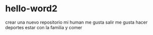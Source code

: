 # hello-word2
crear una nuevo repositorio
mi human
me gusta salir me gusta hacer deportes estar con la familia y comer 
